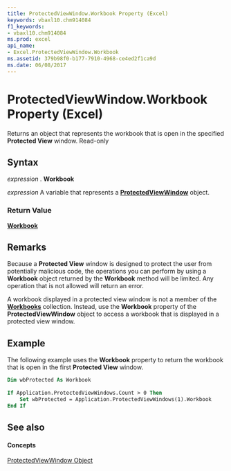```yaml
---
title: ProtectedViewWindow.Workbook Property (Excel)
keywords: vbaxl10.chm914084
f1_keywords:
- vbaxl10.chm914084
ms.prod: excel
api_name:
- Excel.ProtectedViewWindow.Workbook
ms.assetid: 379b98f0-b177-7910-4968-ce4ed2f1ca9d
ms.date: 06/08/2017
---
```



# ProtectedViewWindow.Workbook Property (Excel)

Returns an object that represents the workbook that is open in the specified **Protected View** window. Read-only


## Syntax

 _expression_ . **Workbook**

 _expression_ A variable that represents a **[ProtectedViewWindow](protectedviewwindow-object-excel.md)** object.


### Return Value

 **[Workbook](workbook-object-excel.md)**


## Remarks

Because a **Protected View** window is designed to protect the user from potentially malicious code, the operations you can perform by using a **Workbook** object returned by the **Workbook** method will be limited. Any operation that is not allowed will return an error.

A workbook displayed in a protected view window is not a member of the **[Workbooks](workbooks-object-excel.md)** collection. Instead, use the **Workbook** property of the **ProtectedViewWindow** object to access a workbook that is displayed in a protected view window.


## Example

 The following example uses the **Workbook** property to return the workbook that is open in the first **Protected View** window.


```vb
Dim wbProtected As Workbook 
 
If Application.ProtectedViewWindows.Count > 0 Then 
    Set wbProtected = Application.ProtectedViewWindows(1).Workbook 
End If 

```


## See also


#### Concepts


[ProtectedViewWindow Object](protectedviewwindow-object-excel.md)

